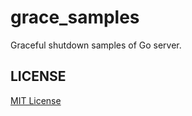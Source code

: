 # grace_samples

Graceful shutdown samples of Go server.

## LICENSE

[MIT License](https://opensource.org/licenses/mit-license.php)
